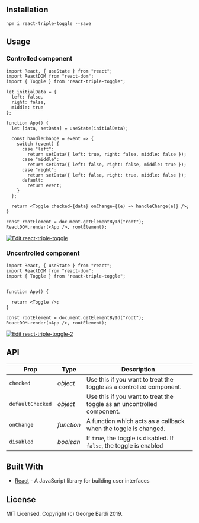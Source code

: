 

## Installation

```
npm i react-triple-toggle --save
```

## Usage

### Controlled component

```
import React, { useState } from "react";
import ReactDOM from "react-dom";
import { Toggle } from "react-triple-toggle";

let initialData = {
  left: false,
  right: false,
  middle: true
};

function App() {
  let [data, setData] = useState(initialData);

  const handleChange = event => {
    switch (event) {
      case "left":
        return setData({ left: true, right: false, middle: false });
      case "middle":
        return setData({ left: false, right: false, middle: true });
      case "right":
        return setData({ left: false, right: true, middle: false });
      default:
        return event;
    }
  };

  return <Toggle checked={data} onChange={(e) => handleChange(e)} />;
}

const rootElement = document.getElementById("root");
ReactDOM.render(<App />, rootElement);

```

[![Edit react-triple-toggle](https://codesandbox.io/static/img/play-codesandbox.svg)](https://codesandbox.io/s/react-triple-toggle-zesk5?fontsize=14)


### Uncontrolled component

```
import React, { useState } from "react";
import ReactDOM from "react-dom";
import { Toggle } from "react-triple-toggle";


function App() {

  return <Toggle />;
}

const rootElement = document.getElementById("root");
ReactDOM.render(<App />, rootElement);

```
[![Edit react-triple-toggle-2](https://codesandbox.io/static/img/play-codesandbox.svg)](https://codesandbox.io/s/nice-brook-yzeid?fontsize=14)


## API

| Prop              | Type       | Description |
|-------------------|------------|-------------|
| `checked`         | _object_  |  Use this if you want to treat the toggle as a controlled component. |
| `defaultChecked`  | _object_  |  Use this if you want to treat the toggle as an uncontrolled component. |
| `onChange`        | _function_ | A function which acts as a callback when the toggle is changed. |
| `disabled`        | _boolean_  | If `true`, the toggle is disabled. If `false`, the toggle is enabled |


## Built With

- [React](https://reactjs.org/) - A JavaScript library for building user interfaces

## License

MIT Licensed. Copyright (c) George Bardi 2019.
